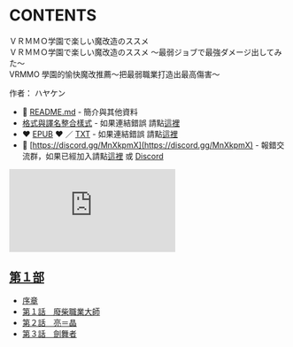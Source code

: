 # CONTENTS

ＶＲＭＭＯ学園で楽しい魔改造のススメ  
ＶＲＭＭＯ学園で楽しい魔改造のススメ ～最弱ジョブで最強ダメージ出してみた～  
VRMMO 學園的愉快魔改推薦～把最弱職業打造出最高傷害～  

作者： ハヤケン  



- :closed_book: [README.md](README.md) - 簡介與其他資料
- [格式與譯名整合樣式](https://github.com/bluelovers/node-novel/blob/master/lib/locales/%EF%BC%B6%EF%BC%B2%EF%BC%AD%EF%BC%AD%EF%BC%AF%E5%AD%A6%E5%9C%92%E3%81%A7%E6%A5%BD%E3%81%97%E3%81%84%E9%AD%94%E6%94%B9%E9%80%A0%E3%81%AE%E3%82%B9%E3%82%B9%E3%83%A1.ts) - 如果連結錯誤 請點[這裡](https://github.com/bluelovers/node-novel/blob/master/lib/locales/)
-  :heart: [EPUB](https://gitlab.com/demonovel/epub-txt/blob/master/game/VRMMO%20%E5%AD%B8%E5%9C%92%E7%9A%84%E6%84%89%E5%BF%AB%E9%AD%94%E6%94%B9%E6%8E%A8%E8%96%A6%EF%BD%9E%E6%8A%8A%E6%9C%80%E5%BC%B1%E8%81%B7%E6%A5%AD%E6%89%93%E9%80%A0%E5%87%BA%E6%9C%80%E9%AB%98%E5%82%B7%E5%AE%B3%EF%BD%9E.epub) :heart:  ／ [TXT](https://gitlab.com/demonovel/epub-txt/blob/master/game/out/VRMMO%20%E5%AD%B8%E5%9C%92%E7%9A%84%E6%84%89%E5%BF%AB%E9%AD%94%E6%94%B9%E6%8E%A8%E8%96%A6%EF%BD%9E%E6%8A%8A%E6%9C%80%E5%BC%B1%E8%81%B7.out.txt) - 如果連結錯誤 請點[這裡](https://gitlab.com/demonovel/epub-txt/blob/master/game/)
- :mega: [https://discord.gg/MnXkpmX](https://discord.gg/MnXkpmX) - 報錯交流群，如果已經加入請點[這裡](https://discordapp.com/channels/467794087769014273/467794088285175809) 或 [Discord](https://discordapp.com/channels/@me)


![導航目錄](https://chart.apis.google.com/chart?cht=qr&chs=150x150&chl=https://gitlab.com/novel-group/txt-source/blob/master/game/ＶＲＭＭＯ学園で楽しい魔改造のススメ/導航目錄.md "導航目錄")




## [第１部](00000_%E7%AC%AC%EF%BC%91%E9%83%A8)

- [序章](00000_%E7%AC%AC%EF%BC%91%E9%83%A8/00010_%E5%BA%8F%E7%AB%A0.txt)
- [第１話　廢柴職業大師](00000_%E7%AC%AC%EF%BC%91%E9%83%A8/00020_%E7%AC%AC%EF%BC%91%E8%A9%B1%E3%80%80%E5%BB%A2%E6%9F%B4%E8%81%B7%E6%A5%AD%E5%A4%A7%E5%B8%AB.txt)
- [第２話　亮＝晶](00000_%E7%AC%AC%EF%BC%91%E9%83%A8/00030_%E7%AC%AC%EF%BC%92%E8%A9%B1%E3%80%80%E4%BA%AE%EF%BC%9D%E6%99%B6.txt)
- [第３話　劍舞者](00000_%E7%AC%AC%EF%BC%91%E9%83%A8/00040_%E7%AC%AC%EF%BC%93%E8%A9%B1%E3%80%80%E5%8A%8D%E8%88%9E%E8%80%85.txt)

